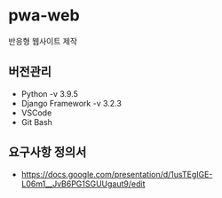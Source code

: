 # pwa-web
반응형 웹사이트 제작



## 버전관리

- Python -v 3.9.5
- Django Framework -v 3.2.3
- VSCode
- Git Bash



## 요구사항 정의서

- https://docs.google.com/presentation/d/1usTEgIGE-L06m1__JvB6PG1SGUUgaut9/edit
